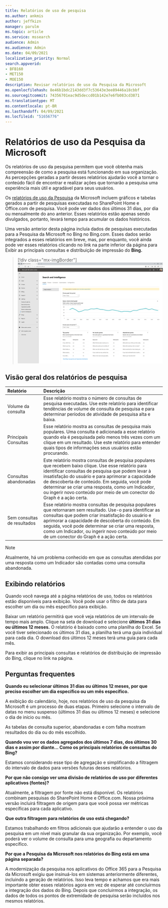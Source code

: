 ```yaml
---
title: Relatórios de uso de pesquisa
ms.author: ankmis
author: jeffkizn
manager: parulm
ms.topic: article
ms.service: mssearch
audience: Admin
ms.audience: Admin
ms.date: 04/09/2021
localization_priority: Normal
search.appverid:
- BFB160
- MET150
- MOE150
description: Revisar relatórios de uso da Pesquisa da Microsoft
ms.openlocfilehash: 8e46b1bdc2143dd3f7c53643e3ee89446a18cbbf
ms.sourcegitcommit: 74356701eac9d5deccd01b142e7e6fb083cd3871
ms.translationtype: MT
ms.contentlocale: pt-BR
ms.lasthandoff: 04/09/2021
ms.locfileid: "51656776"
---
```

# <a name="microsoft-search-usage-reports"></a>Relatórios de uso da Pesquisa da Microsoft

Os relatórios de uso da pesquisa permitem que você obtenha mais compreensão de como a pesquisa está funcionando em sua organização. As percepções geradas a [](./make-content-easy-to-find.md) partir desses relatórios ajudarão você a tornar o conteúdo fácil de encontrar e realizar ações que tornarão a pesquisa uma experiência mais útil e agradável para seus usuários.

Os [relatórios de uso da Pesquisa](https://admin.microsoft.com/Adminportal/Home?#/MicrosoftSearch/insights) da Microsoft incluem gráficos e tabelas gerados a partir de pesquisas executadas no SharePoint Home e Office.com de pesquisa. Você pode ver dados dos últimos 31 dias, por dia ou mensalmente do ano anterior. Esses relatórios estão apenas sendo divulgados, portanto, levará tempo para acumular os dados históricos.

Uma versão anterior desta página incluía dados de pesquisas executadas para a Pesquisa da Microsoft no Bing no Bing.com. Esses dados serão integrados a esses relatórios em breve, mas, por enquanto, você ainda pode ver esses relatórios clicando no link na parte inferior da página para Exibir as principais consultas e distribuição de impressão do **Bing.**

> [!div class="mx-imgBorder"]
> ![Painel de relatórios de uso de pesquisa](media/usage-reports/usage_reports_v2.png)

## <a name="overview-of-search-reports"></a>Visão geral dos relatórios de pesquisa

| Relatório | Descrição |
|:-----|:-----|
|Volume da consulta|Esse relatório mostra o número de consultas de pesquisa executadas. Use este relatório para identificar tendências de volume de consulta de pesquisa e para determinar períodos de atividade de pesquisa alta e baixa.|
|Principais Consultas|Esse relatório mostra as consultas de pesquisa mais populares. Uma consulta é adicionada a esse relatório quando ela é pesquisada pelo menos três vezes com um clique em um resultado. Use este relatório para entender quais tipos de informações seus usuários estão procurando.|
|Consultas abandonadas|Este relatório mostra consultas de pesquisa populares que recebem baixo clique. Use esse relatório para identificar consultas de pesquisa que podem levar à insatisfação do usuário e para aprimorar a capacidade de descoberta de conteúdo. Em seguida, você pode determinar se criar uma resposta, como um Indicador, ou ingerir novo conteúdo por meio de um conector do Graph é a ação certa.|
|Sem consultas de resultados|Esse relatório mostra consultas de pesquisa populares que retornaram sem resultado. Use-o para identificar as consultas que podem criar insatisfação do usuário e aprimorar a capacidade de descoberta do conteúdo. Em seguida, você pode determinar se criar uma resposta, como um Indicador, ou ingerir novo conteúdo por meio de um conector do Graph é a ação certa.|

>[!NOTE]
>Atualmente, há um problema conhecido em que as consultas atendidas por uma resposta como um Indicador são contadas como uma consulta abandonada.

## <a name="viewing-reports"></a>Exibindo relatórios

Quando você navega até a página relatórios de uso, todos os relatórios estão disponíveis para exibição. Você pode usar o filtro de data para escolher um dia ou mês específico para exibição.

Baixar um relatório permitirá que você veja relatórios de um intervalo de tempo mais amplo. Clique na seta de download e selecione **últimos 31 dias** **ou últimos 12 meses.** O relatório é baixado como uma planilha do Excel. Se você tiver selecionado os últimos 31 dias, a planilha terá uma guia individual para cada dia. O download dos últimos 12 meses terá uma guia para cada mês.

Para exibir as principais consultas e relatórios de distribuição de impressão do Bing, clique no link na página.

## <a name="frequently-asked-questions"></a>Perguntas frequentes

**Quando eu selecionar últimos 31 dias ou últimos 12 meses, por que preciso escolher um dia específico ou um mês específico.**

A exibição do calendário, hoje, nos relatórios de uso da pesquisa da Microsoft é um processo de duas etapas. Primeiro selecione o intervalo de datas no menu suspenso (últimos 31 dias ou últimos 12 meses) e selecione o dia de início ou mês.

As tabelas de consulta superior, abandonadas e com falha mostram resultados do dia ou do mês escolhido.

**Quando vou ver os dados agregados dos últimos 7 dias, dos últimos 30 dias e assim por diante... Como os principais relatórios de consultas do Bing?**

Estamos considerando esse tipo de agregação e simplificando a filtragem do intervalo de dados para versões futuras desses relatórios.

**Por que não consigo ver uma divisão de relatórios de uso por diferentes aplicativos (fontes)?**

Atualmente, a filtragem por fonte não está disponível. Os relatórios combinam pesquisas do SharePoint Home e Office.com. Nossa próxima versão incluirá filtragem de origem para que você possa ver métricas específicas para cada aplicativo.

**Que outra filtragem para relatórios de uso está chegando?**

Estamos trabalhando em filtros adicionais que ajudarão a entender o uso da pesquisa em um nível mais granular da sua organização. Por exemplo, você poderá ver o volume de consulta para uma geografia ou departamento específico.

**Por que a Pesquisa da Microsoft nos relatórios do Bing está em uma página separada?**

A modernização da pesquisa nos aplicativos do Office 365 para a Pesquisa da Microsoft exigiu que insinuá-los em sistemas anteriormente diferentes, incluindo a geração de relatórios. Isso leva tempo e achamos que era mais importante obter esses relatórios agora em vez de esperar até concluirmos a integração dos dados do Bing. Depois que concluirmos a integração, os dados de todos os pontos de extremidade de pesquisa serão incluídos nos mesmos relatórios.
